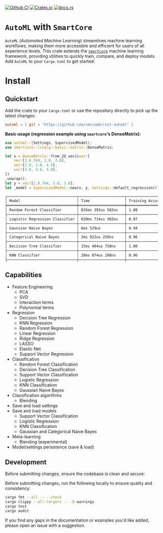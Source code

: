 [![Github CI](https://github.com/cmccomb/rust-automl/actions/workflows/ci.yml/badge.svg)](https://github.com/cmccomb/automl/actions)
[![Crates.io](https://img.shields.io/crates/v/automl.svg)](https://crates.io/crates/automl)
[![docs.rs](https://img.shields.io/docsrs/automl/latest?logo=rust)](https://docs.rs/automl)

# `AutoML` with `SmartCore`

`AutoML` (_Automated Machine Learning_) streamlines machine learning workflows, making them more accessible and efficient
for users of all experience levels. This crate extends the [`smartcore`](https://docs.rs/smartcore/) machine learning
framework, providing utilities to
quickly train, compare, and deploy models.
Add `AutoML` to your `Cargo.toml` to get started:
# Install

## Quickstart

Add the crate to your `Cargo.toml` or use the repository directly to pick up the latest changes:

```toml
automl = { git = "https://github.com/cmccomb/rust-automl" }
```

**Basic usage (regression example using `smartcore`'s DenseMatrix):**

```rust
use automl::{Settings, SupervisedModel};
use smartcore::linalg::basic::matrix::DenseMatrix;

let x = DenseMatrix::from_2d_vec(&vec![
    vec![1.0_f64, 2.0, 3.0],
    vec![2.0, 3.0, 4.0],
    vec![3.0, 4.0, 5.0],
])
.unwrap();
let y = vec![1.0_f64, 2.0, 3.0];
let _model = SupervisedModel::new(x, y, Settings::default_regression());
```

```sh
┌────────────────────────────────┬─────────────────────┬───────────────────┬──────────────────┐
│ Model                          │ Time                │ Training Accuracy │ Testing Accuracy │
╞════════════════════════════════╪═════════════════════╪═══════════════════╪══════════════════╡
│ Random Forest Classifier       │ 835ms 393us 583ns   │ 1.00              │ 0.96             │
├────────────────────────────────┼─────────────────────┼───────────────────┼──────────────────┤
│ Logistic Regression Classifier │ 620ms 714us 583ns   │ 0.97              │ 0.95             │
├────────────────────────────────┼─────────────────────┼───────────────────┼──────────────────┤
│ Gaussian Naive Bayes           │ 6ms 529us           │ 0.94              │ 0.93             │
├────────────────────────────────┼─────────────────────┼───────────────────┼──────────────────┤
│ Categorical Naive Bayes        │ 2ms 922us 250ns     │ 0.96              │ 0.93             │
├────────────────────────────────┼─────────────────────┼───────────────────┼──────────────────┤
│ Decision Tree Classifier       │ 15ms 404us 750ns    │ 1.00              │ 0.93             │
├────────────────────────────────┼─────────────────────┼───────────────────┼──────────────────┤
│ KNN Classifier                 │ 28ms 874us 208ns    │ 0.96              │ 0.92             │
├────────────────────────────────┼─────────────────────┼───────────────────┼──────────────────┤
```
## Capabilities
- Feature Engineering
    - PCA
    - SVD
    - Interaction terms
    - Polynomial terms
- Regression
    - Decision Tree Regression
    - KNN Regression
    - Random Forest Regression
    - Linear Regression
    - Ridge Regression
    - LASSO
    - Elastic Net
    - Support Vector Regression
- Classification
    - Random Forest Classification
    - Decision Tree Classification
    - Support Vector Classification
    - Logistic Regression
    - KNN Classification
    - Gaussian Naive Bayes
- Classification algorithms
    - Blending
- Save and load settings
- Save and load models
  - Support Vector Classification
  - Logistic Regression
  - KNN Classification
  - Gaussian and Categorical Naive Bayes
- Meta-learning
  - Blending (experimental)
- Model/settings persistence (save & load)
## Development
Before submitting changes, ensure the codebase is clean and secure:

Before submitting changes, run the following locally to ensure quality and consistency:

```bash
cargo fmt --all -- --check
cargo clippy --all-targets -- -D warnings
cargo test
cargo audit
```

If you find any gaps in the documentation or examples you'd like added, please open an issue with a suggestion.
